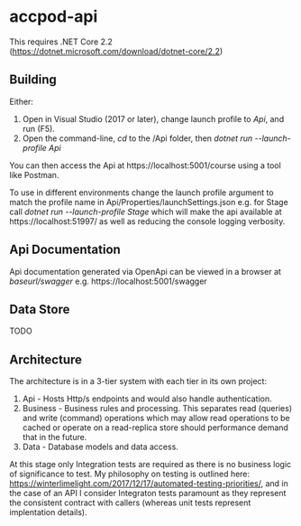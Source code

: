 # accpod-api

This requires .NET Core 2.2 (https://dotnet.microsoft.com/download/dotnet-core/2.2)

## Building
Either:
1. Open in Visual Studio (2017 or later), change launch profile to *Api*, and run (F5).
2. Open the command-line, *cd* to the /Api folder, then *dotnet run --launch-profile Api*

You can then access the Api at https://localhost:5001/course using a tool like Postman.

To use in different environments change the launch profile argument to match the profile name in Api/Properties/launchSettings.json 
e.g. for Stage call *dotnet run --launch-profile Stage* which will make the api available at https://localhost:51997/ as well as reducing the console logging verbosity.

## Api Documentation
Api documentation generated via OpenApi can be viewed in a browser at *baseurl/swagger* e.g. https://localhost:5001/swagger

## Data Store
TODO

## Architecture
The architecture is in a 3-tier system with each tier in its own project:
1. Api - Hosts Http/s endpoints and would also handle authentication.
2. Business - Business rules and processing. This separates read (queries) and write (command) operations which may allow read operations to be cached or operate on a read-replica store should performance demand that in the future.
3. Data - Database models and data access.

At this stage only Integration tests are required as there is no business logic of significance to test. My philosophy on testing is outlined here: https://winterlimelight.com/2017/12/17/automated-testing-priorities/, 
and in the case of an API I consider Integraton tests paramount as they represent the consistent contract with callers (whereas unit tests represent implentation details).




